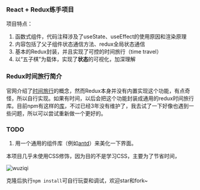### React + Redux练手项目

项目特点：

1. 函数式组件，代码注释涉及了useState、useEffect的使用原因和渲染原理
2. 内容包括了父子组件状态通信方法、redux全局状态通信
3. 基本的Redux封装，并且实现了可控的时间旅行（time travel）
4. 以“五子棋”为载体，实现了**状态**的可视化，加深理解



### Redux时间旅行简介

官网介绍了[时间旅行](https://redux.js.org/recipes/implementing-undo-history)的概念，然而Redux本身并没有内置实现这个功能，有点奇怪，所以自行实现。如果有时间，以后会把这个功能封装成通用的redux时间旅行库。目前npm有这样的[库](https://www.npmjs.com/package/redux-time-travel)，不过已经3年没有维护了，我去试了一下好像也遇到一些问题，所以可以尝试重新做一个更好的。



### TODO

1. 用一个通用的组件库（例如[antd](https://ant.design/index-cn)）来美化一下界面。



本项目几乎未使用CSS修饰，因为目的不是学习CSS，主要为了节省时间，

![wuziqi](https://cescdf.com/image/gif/wuziqi.gif)

克隆后执行`npm install`可自行玩耍和调试，欢迎star和fork~